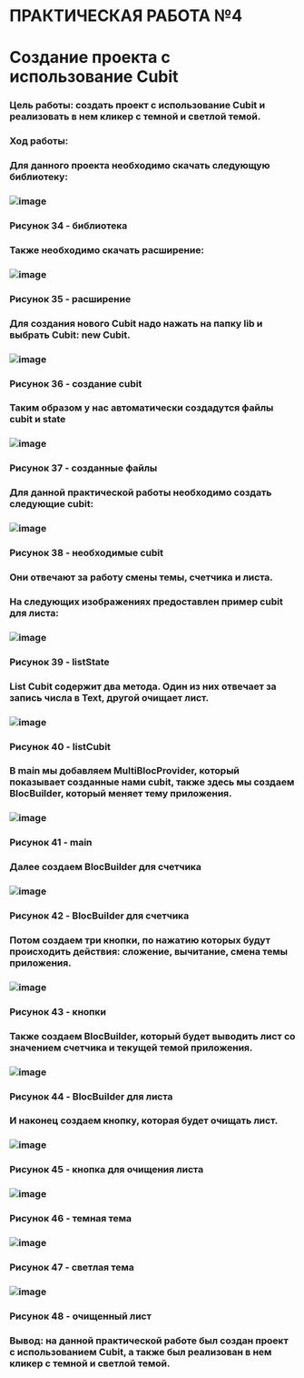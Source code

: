 # ПРАКТИЧЕСКАЯ РАБОТА №4
# Создание проекта с использование Cubit
### Цель работы: создать проект с использование Cubit и реализовать в нем кликер с темной и светлой темой.
### Ход работы:
### Для данного проекта необходимо скачать следующую библиотеку:
###  ![image](https://user-images.githubusercontent.com/80402777/205403676-a932da9a-d2cd-4988-8b3c-e2ff514cca4e.png)
### Рисунок 34 - библиотека
### Также необходимо скачать расширение:
###  ![image](https://user-images.githubusercontent.com/80402777/205403698-a550bf8f-912d-4b02-b1c1-5ccd1c035052.png)
### Рисунок 35 - расширение
### Для создания нового Cubit надо нажать на папку lib и выбрать Cubit: new Cubit.
###  ![image](https://user-images.githubusercontent.com/80402777/205403708-2400da84-7b0e-46d1-bc94-ed1564de59ad.png)
### Рисунок 36 - создание cubit
### Таким образом у нас автоматически создадутся файлы cubit и state
###  ![image](https://user-images.githubusercontent.com/80402777/205403722-fc6bf70b-d863-47ff-98ba-f107fe867135.png)
### Рисунок 37 - созданные файлы
### Для данной практической работы необходимо создать следующие cubit:
###  ![image](https://user-images.githubusercontent.com/80402777/205403730-865f8af3-d7b7-4f05-b352-2591e25e9c77.png)
### Рисунок 38 - необходимые cubit
### Они отвечают за работу смены темы, счетчика и листа.
### На следующих изображениях предоставлен пример cubit для листа:
###  ![image](https://user-images.githubusercontent.com/80402777/205403742-21128a4b-06f8-4cad-8ab3-efde4f0bb708.png)
### Рисунок 39 - listState
### List Cubit содержит два метода. Один из них отвечает за запись числа в Text, другой очищает лист. 
###  ![image](https://user-images.githubusercontent.com/80402777/205403758-1413ade0-11d2-4942-9563-a3663251f582.png)
### Рисунок 40 - listCubit
### В main мы добавляем MultiBlocProvider, который показывает созданные нами cubit, также здесь мы создаем BlocBuilder, который меняет тему приложения.
###  ![image](https://user-images.githubusercontent.com/80402777/205403799-0b94dc9b-bea3-461c-9953-2a98aa46a4d0.png)
### Рисунок 41 - main
### Далее создаем BlocBuilder для счетчика
###  ![image](https://user-images.githubusercontent.com/80402777/205403809-b73d7e43-0648-47c0-800e-f92911ac0255.png)
### Рисунок 42 - BlocBuilder для счетчика
### Потом создаем три кнопки, по нажатию которых будут происходить действия: сложение, вычитание, смена темы приложения.
###  ![image](https://user-images.githubusercontent.com/80402777/205403842-84988f59-811d-4598-87e1-0a369afef0dd.png)
### Рисунок 43 - кнопки
### Также создаем BlocBuilder, который будет выводить лист со значением счетчика и текущей темой приложения.
###  ![image](https://user-images.githubusercontent.com/80402777/205403852-aa241a86-8bc2-4ae7-803c-7cd8461c836f.png)
### Рисунок 44 - BlocBuilder для листа
### И наконец создаем кнопку, которая будет очищать лист.
###  ![image](https://user-images.githubusercontent.com/80402777/205403856-35a303fe-ca8c-40ff-b882-7cd8c7991bc0.png)
### Рисунок 45 - кнопка для очищения листа
###  ![image](https://user-images.githubusercontent.com/80402777/205403864-59164219-f1c7-4b50-9c73-ff96bca89a01.png)
### Рисунок 46 - темная тема
###  ![image](https://user-images.githubusercontent.com/80402777/205403872-6b2c3fda-d07b-4655-8b74-8cdfca76053a.png)
### Рисунок 47 - светлая тема
###  ![image](https://user-images.githubusercontent.com/80402777/205403882-8b2823e3-c108-443a-924e-c72540d872c8.png)
### Рисунок 48 - очищенный лист
### Вывод: на данной практической работе был создан проект с использованием Cubit, а также был реализован в нем кликер с темной и светлой темой.


